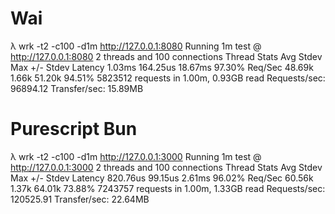 # Wai

λ wrk -t2 -c100 -d1m http://127.0.0.1:8080
Running 1m test @ http://127.0.0.1:8080
  2 threads and 100 connections
  Thread Stats   Avg      Stdev     Max   +/- Stdev
    Latency     1.03ms  164.25us  18.67ms   97.30%
    Req/Sec    48.69k     1.66k   51.20k    94.51%
  5823512 requests in 1.00m, 0.93GB read
Requests/sec:  96894.12
Transfer/sec:     15.89MB

# Purescript Bun

λ wrk -t2 -c100 -d1m http://127.0.0.1:3000
Running 1m test @ http://127.0.0.1:3000
  2 threads and 100 connections
  Thread Stats   Avg      Stdev     Max   +/- Stdev
    Latency   820.76us   99.15us   2.61ms   96.02%
    Req/Sec    60.56k     1.37k   64.01k    73.88%
  7243757 requests in 1.00m, 1.33GB read
Requests/sec: 120525.91
Transfer/sec:     22.64MB

